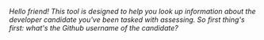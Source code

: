 _Hello friend! This tool is designed to help you look up information about the developer candidate you've been tasked with assessing. So first thing's first: what's the Github username of the candidate?_
